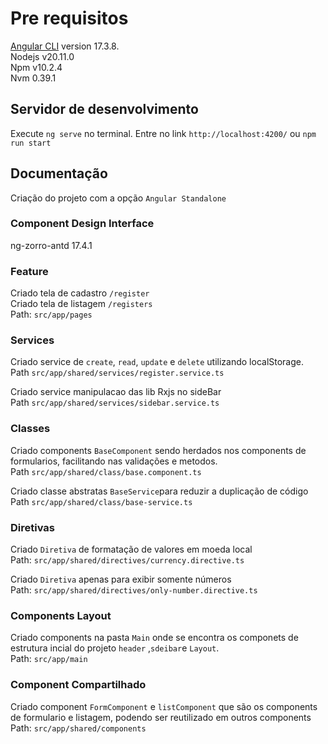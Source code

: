 # Pre requisitos

[Angular CLI](https://github.com/angular/angular-cli) version 17.3.8.<br>
Nodejs v20.11.0 <br>
Npm v10.2.4 <br>
Nvm 0.39.1

## Servidor de desenvolvimento

Execute `ng serve` no terminal. Entre no link `http://localhost:4200/` ou `npm run start`

## Documentação
Criação do projeto com a opção `Angular Standalone`
### Component Design Interface
ng-zorro-antd 17.4.1

### Feature
  Criado tela de cadastro `/register` <br>
  Criado tela de listagem `/registers` <br>
  Path: `src/app/pages`
### Services  
  Criado service de `create`, `read`, `update` e `delete` utilizando localStorage. <br>
  Path `src/app/shared/services/register.service.ts`
  
  Criado service manipulacao das lib Rxjs no sideBar <br>
  Path `src/app/shared/services/sidebar.service.ts`
### Classes
  Criado components `BaseComponent` sendo herdados nos components de formularios, facilitando nas validações e metodos. <br>
  Path `src/app/shared/class/base.component.ts`

  Criado classe abstratas `BaseService`para reduzir a duplicação de código <br>
  Path `src/app/shared/class/base-service.ts`

### Diretivas
  Criado `Diretiva` de formatação de valores em moeda local <br>
  Path: `src/app/shared/directives/currency.directive.ts` <br>

  Criado `Diretiva` apenas para exibir somente números <br>
  Path: `src/app/shared/directives/only-number.directive.ts` <br>

### Components Layout
  Criado components na pasta `Main` onde se encontra os componets de estrutura incial do projeto `header` ,`sdeibar`e `Layout`. <br>
  Path: `src/app/main`

### Component Compartilhado
  Criado component `FormComponent` e `listComponent` que são os components de formulario e listagem, podendo ser reutilizado em outros components <br>
  Path: `src/app/shared/components`
